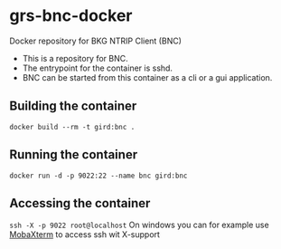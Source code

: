 # grs-bnc-docker
 Docker repository for BKG NTRIP Client (BNC)

* This is a repository for BNC. 
* The entrypoint for the container is sshd.
* BNC can be started from this container as a cli or a gui application. 

## Building the container
```docker build --rm -t gird:bnc .```

## Running the container
```docker run -d -p 9022:22 --name bnc gird:bnc```

## Accessing the container
```ssh -X -p 9022 root@localhost``` 
On windows you can for example use [MobaXterm](https://mobaxterm.mobatek.net/) to access ssh wit X-support
